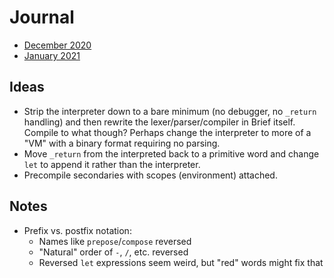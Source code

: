﻿# Journal

* [December 2020](https://github.com/AshleyF/brief/blob/gh-pages/sandbox/Language/journal/DEC2020.md)
* [January 2021](https://github.com/AshleyF/brief/blob/gh-pages/sandbox/Language/journal/JAN2021.md)

## Ideas

- Strip the interpreter down to a bare minimum (no debugger, no `_return` handling) and then rewrite the lexer/parser/compiler in Brief itself. Compile to what though? Perhaps change the interpreter to more of a "VM" with a binary format requiring no parsing.
- Move `_return` from the interpreted back to a primitive word and change `let` to append it rather than the interpreter.
- Precompile secondaries with scopes (environment) attached.

## Notes

- Prefix vs. postfix notation:
	- Names like `prepose`/`compose` reversed
	- "Natural" order of `-`, `/`, etc. reversed
	- Reversed `let` expressions seem weird, but "red" words might fix that
